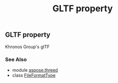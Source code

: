 ﻿---
title: GLTF property
second_title: Aspose.3D for Python via .NET API References
description: 
type: docs
weight: 110
url: /python-net/aspose.threed/fileformattype/gltf/
is_root: false
---

## GLTF property


Khronos Group's glTF

### See Also
* module [aspose.threed](../../)
* class [FileFormatType](/3d/python-net/aspose.threed/fileformattype)
